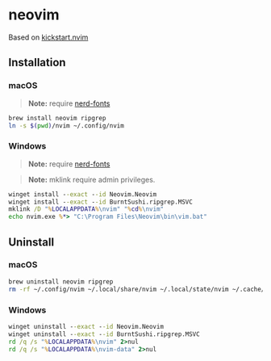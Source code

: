# neovim

Based on [kickstart.nvim](https://github.com/nvim-lua/kickstart.nvim)

## Installation

### macOS

> **Note:** require [nerd-fonts](../nerdfonts)

```bash
brew install neovim ripgrep
ln -s $(pwd)/nvim ~/.config/nvim
```

### Windows

> **Note:** require [nerd-fonts](../nerdfonts)

> **Note:** mklink require admin privileges.

```bat
winget install --exact --id Neovim.Neovim
winget install --exact --id BurntSushi.ripgrep.MSVC
mklink /D "%LOCALAPPDATA%\nvim" "%cd%\nvim"
echo nvim.exe %*> "C:\Program Files\Neovim\bin\vim.bat"
```

## Uninstall

### macOS

```bash
brew uninstall neovim ripgrep
rm -rf ~/.config/nvim ~/.local/share/nvim ~/.local/state/nvim ~/.cache/nvim
```

### Windows

```bat
winget uninstall --exact --id Neovim.Neovim
winget uninstall --exact --id BurntSushi.ripgrep.MSVC
rd /q /s "%LOCALAPPDATA%\nvim" 2>nul
rd /q /s "%LOCALAPPDATA%\nvim-data" 2>nul
```
